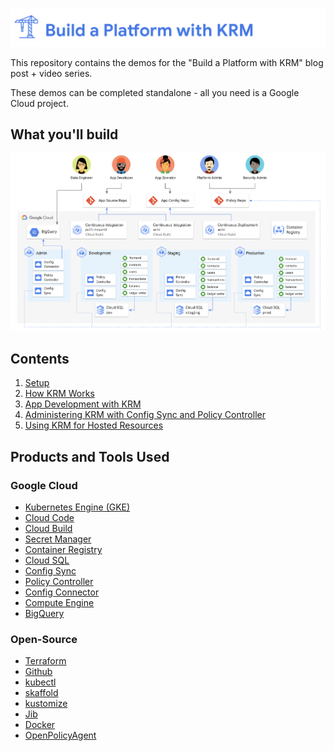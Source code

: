 ![](screenshots/logo.png)

This repository contains the demos for the "Build a Platform with KRM" blog post + video series. 

These demos can be completed standalone - all you need is a Google Cloud project. 

## What you'll build

![screenshot](screenshots/architecture.png)

## Contents 

1. [Setup](1/setup)
2. [How KRM Works](2-how-krm-works) 
3. [App Development with KRM](3-app-dev/)
4. [Administering KRM with Config Sync and Policy Controller](4-platform-admin/)
5. [Using KRM for Hosted Resources](5-hosted-resources/)

## Products and Tools Used

### Google Cloud 

- [Kubernetes Engine (GKE)](https://cloud.google.com/kubernetes-engine)
- [Cloud Code](https://cloud.google.com/code)
- [Cloud Build](https://cloud.google.com/build)
- [Secret Manager](https://cloud.google.com/secret-manager)
- [Container Registry](https://cloud.google.com/container-registry)
- [Cloud SQL](https://cloud.google.com/sql/)
- [Config Sync](https://cloud.google.com/kubernetes-engine/docs/add-on/config-sync/overview)
- [Policy Controller](https://cloud.google.com/anthos-config-management/docs/concepts/policy-controller) 
- [Config Connector](https://cloud.google.com/config-connector/docs/overview)
- [Compute Engine](https://cloud.google.com/compute/docs/quickstart-linux)
- [BigQuery](https://cloud.google.com/bigquery/docs/introduction)

### Open-Source 

- [Terraform](https://www.terraform.io/)
- [Github](https://github.com) 
- [kubectl](https://kubernetes.io/docs/reference/kubectl/overview/)
- [skaffold](https://skaffold.dev)
- [kustomize](https://kustomize.io/)
- [Jib](https://github.com/GoogleContainerTools/jib)
- [Docker](https://www.docker.com/) 
- [OpenPolicyAgent](https://www.openpolicyagent.org/)